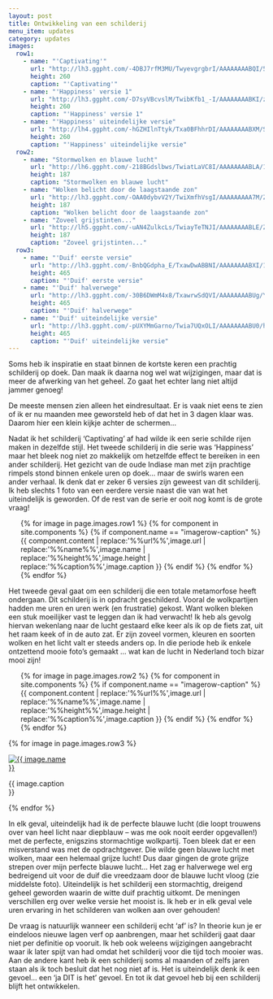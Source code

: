 ```yaml
---
layout: post
title: Ontwikkeling van een schilderij
menu_item: updates
category: updates
images:
  row1:
    - name: "'Captivating'"
      url: "http://lh3.ggpht.com/-4DBJ7rfM3MU/TwyevgrgbrI/AAAAAAAABQI/5I7G-utQW2A/2012-01-08%25252014.24.58.jpg"
      height: 260
      caption: "'Captivating'"
    - name: "'Happiness' versie 1"
      url: "http://lh3.ggpht.com/-D7syVBcvslM/TwibKfb1_-I/AAAAAAAABKI/z6LXiTGfxKk/s400/Foto1109.jpg"
      height: 260
      caption: "'Happiness' versie 1"
    - name: "'Happiness' uiteindelijke versie"
      url: "http://lh4.ggpht.com/-hGZHIlnTtyk/Txa0BFhhrDI/AAAAAAAABXM/S7mMcK7cp6E/s400/2012-01-18%25252012.56.00.jpg"
      height: 260
      caption: "'Happiness' uiteindelijke versie"
  row2:
    - name: "Stormwolken en blauwe lucht"
      url: "http://lh6.ggpht.com/-218BGdslbws/TwiatLaVC8I/AAAAAAAABLA/1BOifi1-qpM/s400/Foto1033.jpg"
      height: 187
      caption: "Stormwolken en blauwe lucht"
    - name: "Wolken belicht door de laagstaande zon"
      url: "http://lh3.ggpht.com/-OAA0dybvV2Y/TwiXmfhVsgI/AAAAAAAAA7M/ZbxXDkbK7Dg/s400/100_2749.JPG"
      height: 187
      caption: "Wolken belicht door de laagstaande zon"
    - name: "Zoveel grijstinten..."
      url: "http://lh5.ggpht.com/-uAN4ZulkcLs/TwiayTeTNJI/AAAAAAAABLE/Zt80kp9z9PM/s400/Foto1038.jpg"
      height: 187
      caption: "Zoveel grijstinten..."
  row3:
    - name: "'Duif' eerste versie"
      url: "http://lh3.ggpht.com/-BnbQGdpha_E/TxawDwABBNI/AAAAAAAABXI/1kT9tH4sa2w/s400/Foto1025.jpg"
      height: 465
      caption: "'Duif' eerste versie"
    - name: "'Duif' halverwege"
      url: "http://lh3.ggpht.com/-30B6DWmM4x8/TxawrwSdQVI/AAAAAAAABUg/Y21wDeAN8RQ/s400/Foto1055.jpg"
      height: 465
      caption: "'Duif' halverwege"
    - name: "'Duif' uiteindelijke versie"
      url: "http://lh3.ggpht.com/-pUXYMmGarno/Twia7UQxOLI/AAAAAAAABU0/h97FbI3BoDA/s400/Foto1075.jpg"
      height: 465
      caption: "'Duif' uiteindelijke versie"
---
```

Soms heb ik inspiratie en staat binnen de kortste keren een prachtig schilderij op doek.
Dan maak ik daarna nog wel wat wijzigingen, maar dat is meer de afwerking van het geheel.
Zo gaat het echter lang niet altijd jammer genoeg!

De meeste mensen zien alleen het eindresultaat.
Er is vaak niet eens te zien of ik er nu maanden mee geworsteld heb of dat het in 3 dagen klaar was.
Daarom hier een klein kijkje achter de schermen…

Nadat ik het schilderij ‘Captivating’ af had wilde ik een serie schilde rijen maken in dezelfde stijl.
Het tweede schilderij in die serie was ‘Happiness’ maar het bleek nog niet zo makkelijk om hetzelfde effect te bereiken in een ander schilderij.
Het gezicht van de oude Indiase man met zijn prachtige rimpels stond binnen enkele uren op doek… maar de swirls waren een ander verhaal.
Ik denk dat er zeker 6 versies zijn geweest van dit schilderij.
Ik heb slechts 1 foto van een eerdere versie naast die van wat het uiteindelijk is geworden.
Of de rest van de serie er ooit nog komt is de grote vraag!

<div class="imagerowcontainer">
    <ul class="imagerow">
        {% for image in page.images.row1 %}
            {% for component in site.components %} {% if component.name == "imagerow-caption" %}
                {{ component.content | replace:'%%url%%',image.url | replace:'%%name%%',image.name | replace:'%%height%%',image.height | replace:'%%caption%%',image.caption }}
            {% endif %} {% endfor %}
        {% endfor %}
    </ul>
</div>
<div class="clearer"></div>

Het tweede geval gaat om een schilderij die een totale metamorfose heeft ondergaan. Dit schilderij is in opdracht geschilderd.
Vooral de wolkpartijen hadden me uren en uren werk (en frustratie) gekost.
Want wolken bleken een stuk moeilijker vast te leggen dan ik had verwacht!
Ik heb als gevolg hiervan wekenlang naar de lucht gestaard elke keer als ik op de fiets zat, uit het raam keek of in de auto zat.
Er zijn zoveel vormen, kleuren en soorten wolken en het licht valt er steeds anders op.
In die periode heb ik enkele ontzettend mooie foto’s gemaakt … wat kan de lucht in Nederland toch bizar mooi zijn!

<div class="imagerowcontainer">
    <ul class="imagerow">
        {% for image in page.images.row2 %}
            {% for component in site.components %} {% if component.name == "imagerow-caption" %}
                {{ component.content | replace:'%%url%%',image.url | replace:'%%name%%',image.name | replace:'%%height%%',image.height | replace:'%%caption%%',image.caption }}
            {% endif %} {% endfor %}
        {% endfor %}
    </ul>
</div>
<div class="clearer"></div>

{% for image in page.images.row3 %}
<div class="wp-caption alignleft" style="width:125px">
    <a title="{{ image.name }}" href="{{ image.url }}">
        <img src="{{ image.url }}" alt="{{ image.name }}" height="{{ image.height }}">
    </a>
    <p class="wp-caption-text">{{ image.caption }}</p>
</div>
{% endfor %}

In elk geval, uiteindelijk had ik de perfecte blauwe lucht (die loopt trouwens over van heel licht naar diepblauw – was me ook nooit eerder opgevallen!) met de perfecte, enigszins stormachtige wolkpartij.
Toen bleek dat er een misverstand was met de opdrachtgever.
Die wilde geen blauwe lucht met wolken, maar een helemaal grijze lucht!
Dus daar gingen de grote grijze strepen over mijn perfecte blauwe lucht…
Het zag er halverwege wel erg bedreigend uit voor de duif die vreedzaam door de blauwe lucht vloog (zie middelste foto).
Uiteindelijk is het schilderij een stormachtig, dreigend geheel geworden waarin de witte duif prachtig uitkomt.
De meningen verschillen erg over welke versie het mooist is. Ik heb er in elk geval vele uren ervaring in het schilderen van wolken aan over gehouden!

De vraag is natuurlijk wanneer een schilderij echt ‘af’ is? In theorie kun je er eindeloos nieuwe lagen verf op aanbrengen, maar het schilderij gaat daar niet per definitie op vooruit.
Ik heb ook weleens wijzigingen aangebracht waar ik later spijt van had omdat het schilderij voor die tijd toch mooier was.
Aan de andere kant heb ik een schilderij soms al maanden of zelfs jaren staan als ik toch besluit dat het nog niet af is.
Het is uiteindelijk denk ik een gevoel… een ‘ja DIT is het’ gevoel. En tot ik dat gevoel heb bij een schilderij blijft het ontwikkelen.
